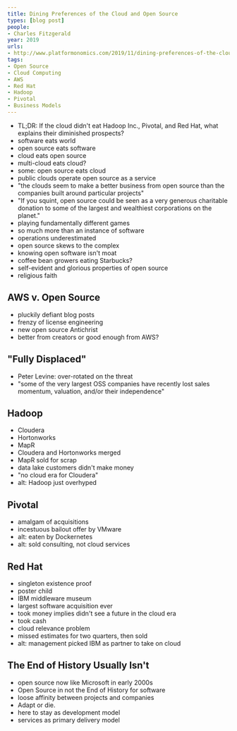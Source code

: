 ```yaml
---
title: Dining Preferences of the Cloud and Open Source
types: [blog post]
people:
- Charles Fitzgerald
year: 2019
urls:
- http://www.platformonomics.com/2019/11/dining-preferences-of-the-cloud-and-open-source-who-eats-who/
tags:
- Open Source
- Cloud Computing
- AWS
- Red Hat
- Hadoop
- Pivotal
- Business Models
---
```


- TL;DR: If the cloud didn't eat Hadoop Inc., Pivotal, and Red Hat, what explains their diminished prospects?
- software eats world
- open source eats software
- cloud eats open source
- multi-cloud eats cloud?
- some: open source eats cloud
- public clouds operate open source as a service
- "the clouds seem to make a better business from open source than the companies built around particular projects"
- "If you squint, open source could be seen as a very generous charitable donation to some of the largest and wealthiest corporations on the planet."
- playing fundamentally different games
- so much more than an instance of software
- operations underestimated
- open source skews to the complex
- knowing open software isn't moat
- coffee bean growers eating Starbucks?
- self-evident and glorious properties of open source
- religious faith

## AWS v. Open Source
- pluckily defiant blog posts
- frenzy of license engineering
- new open source Antichrist
- better from creators or good enough from AWS?

## "Fully Displaced"
- Peter Levine: over-rotated on the threat
- "some of the very largest OSS companies have recently lost sales momentum, valuation, and/or their independence"

## Hadoop
- Cloudera
- Hortonworks
- MapR
- Cloudera and Hortonworks merged
- MapR sold for scrap
- data lake customers didn't make money
- "no cloud era for Cloudera"
- alt: Hadoop just overhyped

## Pivotal
- amalgam of acquisitions
- incestuous bailout offer by VMware
- alt: eaten by Dockernetes
- alt: sold consulting, not cloud services

## Red Hat
- singleton existence proof
- poster child
- IBM middleware museum
- largest software acquisition ever
- took money implies didn't see a future in the cloud era
- took cash
- cloud relevance problem
- missed estimates for two quarters, then sold
- alt: management picked IBM as partner to take on cloud

## The End of History Usually Isn't
- open source now like Microsoft in early 2000s
- Open Source in not the End of History for software
- loose affinity between projects and companies
- Adapt or die.
- here to stay as development model
- services as primary delivery model
